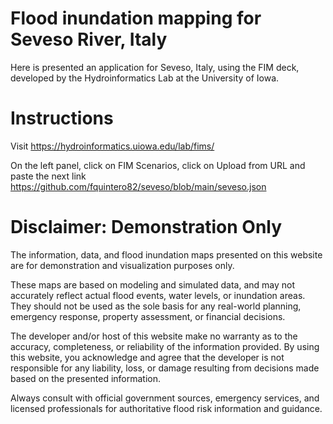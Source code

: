 # **Flood inundation mapping for Seveso River, Italy**

Here is presented an application for Seveso, Italy, using the FIM deck, developed by the Hydroinformatics Lab at the University of Iowa.


# Instructions

Visit https://hydroinformatics.uiowa.edu/lab/fims/

On the left panel, click on FIM Scenarios, click on Upload from URL
and paste the next link
https://github.com/fquintero82/seveso/blob/main/seveso.json


# Disclaimer: Demonstration Only
The information, data, and flood inundation maps presented on this website are for demonstration and visualization purposes only.

These maps are based on modeling and simulated data, and may not accurately reflect actual flood events, water levels, or inundation areas. They should not be used as the sole basis for any real-world planning, emergency response, property assessment, or financial decisions.

The developer and/or host of this website make no warranty as to the accuracy, completeness, or reliability of the information provided. By using this website, you acknowledge and agree that the developer is not responsible for any liability, loss, or damage resulting from decisions made based on the presented information.

Always consult with official government sources, emergency services, and licensed professionals for authoritative flood risk information and guidance.
